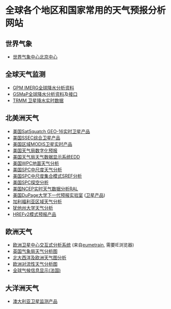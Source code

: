 # 全球各个地区和国家常用的天气预报分析网站

## 世界气象

* [世界气象中心北京中心](http://wmc-bj.nmc.cn/f)

## 全球天气监测
* [GPM IMERG全球降水分析资料](https://pps.gsfc.nasa.gov/THORonline/cesium/index.html)
* [GSMaP全球降水分析资料](http://sharaku.eorc.jaxa.jp/GSMaP/index.htm)及[接口](https://pmm.nasa.gov/precip-apps)
* [TRMM 卫星降水实时数据](https://trmm.gsfc.nasa.gov/publications_dir/potential_flood.html)

## 北美洲天气

* [美国SatSquatch GEO-16实时卫星产品](https://satsquatch.com/map/)
* [美国SSEC综合卫星产品](http://www.ssec.wisc.edu/data/)
* [美国区域MODIS卫星实时产品](http://ge.ssec.wisc.edu/modis-today/)
* [美国天气局数字化预报](https://digital.weather.gov/)
* [美国天气局天气数据显示系统EDD](https://preview.weather.gov/edd/)
* [美国WPC地面天气分析](http://www.wpc.ncep.noaa.gov/html/sfc-zoom.php)
* [美国SPC中尺度天气分析](http://www.spc.noaa.gov/exper/mesoanalysis/)
* [美国SPC中尺度集合模式SREF分析](http://www.spc.noaa.gov/exper/sref/)
* [美国SPC探空分析](http://www.spc.noaa.gov/exper/soundings/)
* [美国NCEP实时天气数据分析RAL](http://weather.rap.ucar.edu/)
* [美国DuPage大学下一代预报实验室](http://weather.cod.edu/analysis/) ([卫星产品](http://weather.cod.edu/satrad/exper/))
* [加利福利亚区域天气分析](http://squall.sfsu.edu/)
* [犹他州大学天气分析](http://weather.utah.edu/)
* [HREFv2模式预报产品](http://www.emc.ncep.noaa.gov/mmb/mpyle/href_v2awips/)

## 欧洲天气

* [欧洲卫星中心交互式分析系统](http://212.232.25.232/MapViewer.html) (来自[eumetrain](http://www.eumetrain.org/), 需要IE浏览器)
* [英国气象局天气分析图](https://www.metoffice.gov.uk/public/weather/surface-pressure/)
* [北大西洋及欧洲天气图分析](http://www.weathercharts.org/)
* [欧洲对流性天气分析图](http://lightningwizard.com/maps/)
* [全球气候信息显示(法国)](https://www.infoclimat.fr/)

## 大洋洲天气

* [澳大利亚卫星监测产品](http://satview.bom.gov.au/)